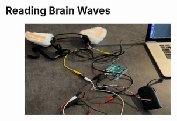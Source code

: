 # Reading Brain Waves 

<p align="center">
  <img src="./device.jpeg"/ width='400' height='250'>
</p>



